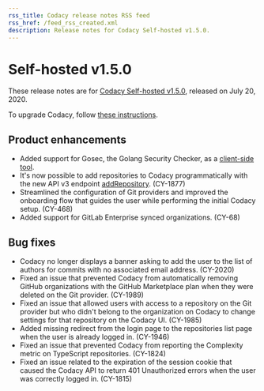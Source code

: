 ```yaml
---
rss_title: Codacy release notes RSS feed
rss_href: /feed_rss_created.xml
description: Release notes for Codacy Self-hosted v1.5.0.
---
```


# Self-hosted v1.5.0

These release notes are for [Codacy Self-hosted v1.5.0](https://github.com/codacy/chart/releases/tag/1.5.0), released on July 20, 2020.

To upgrade Codacy, follow [these instructions](../../chart/maintenance/upgrade.md).

## Product enhancements

-   Added support for Gosec, the Golang Security Checker, as a [client-side tool](../../repositories-configure/local-analysis/client-side-tools.md).
-   It's now possible to add repositories to Codacy programmatically with the new API v3 endpoint [addRepository](https://app.codacy.com/api/api-docs#addrepository). (CY-1877)
-   Streamlined the configuration of Git providers and improved the onboarding flow that guides the user while performing the initial Codacy setup. (CY-468)
-   Added support for GitLab Enterprise synced organizations. (CY-68)

## Bug fixes

-   Codacy no longer displays a banner asking to add the user to the list of authors for commits with no associated email address. (CY-2020)
-   Fixed an issue that prevented Codacy from automatically removing GitHub organizations with the GitHub Marketplace plan when they were deleted on the Git provider. (CY-1989)
-   Fixed an issue that allowed users with access to a repository on the Git provider but who didn't belong to the organization on Codacy to change settings for that repository on the Codacy UI. (CY-1985)
-   Added missing redirect from the login page to the repositories list page when the user is already logged in. (CY-1946)
-   Fixed an issue that prevented Codacy from reporting the Complexity metric on TypeScript repositories. (CY-1824)
-   Fixed an issue related to the expiration of the session cookie that caused the Codacy API to return 401 Unauthorized errors when the user was correctly logged in. (CY-1815)
